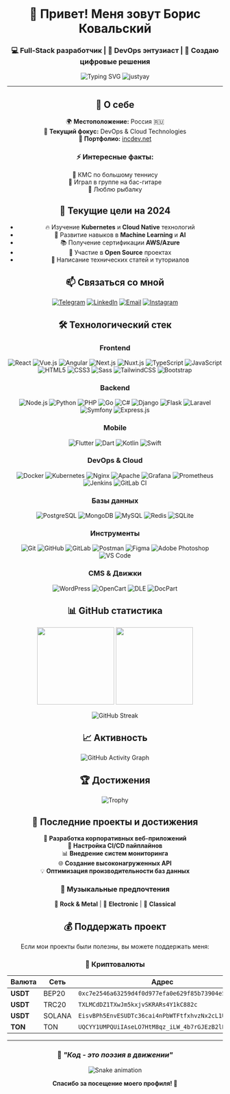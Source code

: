 <div align="center">

# 👋 Привет! Меня зовут Борис Ковальский

### 💻 Full-Stack разработчик | 🚀 DevOps энтузиаст | 🎯 Создаю цифровые решения

<img src="https://readme-typing-svg.herokuapp.com?font=Fira+Code&pause=1000&color=2196F3&center=true&vCenter=true&width=435&lines=Full-Stack+Developer;DevOps+Engineer;Open+Source+Contributor;Always+learning+new+things" alt="Typing SVG" />

<img src="https://komarev.com/ghpvc/?username=justyay&label=Просмотры%20профиля&color=0e75b6&style=for-the-badge" alt="justyay" />

---

## 🚀 О себе

<div align="center">

🌍 **Местоположение:** Россия 🇷🇺  
🎯 **Текущий фокус:** DevOps & Cloud Technologies  
💼 **Портфолио:** [incdev.net](https://incdev.net/)  

### ⚡ Интересные факты:
🎾 КМС по большому теннису  
🎸 Играл в группе на бас-гитаре  
🎣 Люблю рыбалку  

</div>

## 🎯 Текущие цели на 2024

<div align="center">

- 🔥 Изучение **Kubernetes** и **Cloud Native** технологий
- 🌟 Развитие навыков в **Machine Learning** и **AI**
- 📚 Получение сертификации **AWS/Azure**
- 🤝 Участие в **Open Source** проектах
- 📝 Написание технических статей и туториалов

</div>

## 📫 Связаться со мной

<div align="center">

[![Telegram](https://img.shields.io/badge/Telegram-@justyay-2CA5E0?style=for-the-badge&logo=telegram&logoColor=white)](https://t.me/justyay)
[![LinkedIn](https://img.shields.io/badge/LinkedIn-bkovalskii-0077B5?style=for-the-badge&logo=linkedin&logoColor=white)](https://linkedin.com/in/bkovalskii)
[![Email](https://img.shields.io/badge/Email-main@incdev.ru-D14836?style=for-the-badge&logo=gmail&logoColor=white)](mailto:main@incdev.ru)
[![Instagram](https://img.shields.io/badge/Instagram-chd13-E4405F?style=for-the-badge&logo=instagram&logoColor=white)](https://instagram.com/chd13)

</div>

## 🛠️ Технологический стек

<div align="center">

### Frontend
![React](https://img.shields.io/badge/React-20232A?style=for-the-badge&logo=react&logoColor=61DAFB)
![Vue.js](https://img.shields.io/badge/Vue.js-35495E?style=for-the-badge&logo=vue.js&logoColor=4FC08D)
![Angular](https://img.shields.io/badge/Angular-DD0031?style=for-the-badge&logo=angular&logoColor=white)
![Next.js](https://img.shields.io/badge/Next.js-000000?style=for-the-badge&logo=next.js&logoColor=white)
![Nuxt.js](https://img.shields.io/badge/Nuxt.js-00C58E?style=for-the-badge&logo=nuxt.js&logoColor=white)
![TypeScript](https://img.shields.io/badge/TypeScript-007ACC?style=for-the-badge&logo=typescript&logoColor=white)
![JavaScript](https://img.shields.io/badge/JavaScript-F7DF1E?style=for-the-badge&logo=javascript&logoColor=black)
![HTML5](https://img.shields.io/badge/HTML5-E34F26?style=for-the-badge&logo=html5&logoColor=white)
![CSS3](https://img.shields.io/badge/CSS3-1572B6?style=for-the-badge&logo=css3&logoColor=white)
![Sass](https://img.shields.io/badge/Sass-CC6699?style=for-the-badge&logo=sass&logoColor=white)
![TailwindCSS](https://img.shields.io/badge/Tailwind_CSS-38B2AC?style=for-the-badge&logo=tailwind-css&logoColor=white)
![Bootstrap](https://img.shields.io/badge/Bootstrap-563D7C?style=for-the-badge&logo=bootstrap&logoColor=white)

### Backend
![Node.js](https://img.shields.io/badge/Node.js-43853D?style=for-the-badge&logo=node.js&logoColor=white)
![Python](https://img.shields.io/badge/Python-3776AB?style=for-the-badge&logo=python&logoColor=white)
![PHP](https://img.shields.io/badge/PHP-777BB4?style=for-the-badge&logo=php&logoColor=white)
![Go](https://img.shields.io/badge/Go-00ADD8?style=for-the-badge&logo=go&logoColor=white)
![C#](https://img.shields.io/badge/C%23-239120?style=for-the-badge&logo=c-sharp&logoColor=white)
![Django](https://img.shields.io/badge/Django-092E20?style=for-the-badge&logo=django&logoColor=white)
![Flask](https://img.shields.io/badge/Flask-000000?style=for-the-badge&logo=flask&logoColor=white)
![Laravel](https://img.shields.io/badge/Laravel-FF2D20?style=for-the-badge&logo=laravel&logoColor=white)
![Symfony](https://img.shields.io/badge/Symfony-000000?style=for-the-badge&logo=symfony&logoColor=white)
![Express.js](https://img.shields.io/badge/Express.js-404D59?style=for-the-badge&logo=express&logoColor=white)

### Mobile
![Flutter](https://img.shields.io/badge/Flutter-02569B?style=for-the-badge&logo=flutter&logoColor=white)
![Dart](https://img.shields.io/badge/Dart-0175C2?style=for-the-badge&logo=dart&logoColor=white)
![Kotlin](https://img.shields.io/badge/Kotlin-0095D5?style=for-the-badge&logo=kotlin&logoColor=white)
![Swift](https://img.shields.io/badge/Swift-FA7343?style=for-the-badge&logo=swift&logoColor=white)

### DevOps & Cloud
![Docker](https://img.shields.io/badge/Docker-2496ED?style=for-the-badge&logo=docker&logoColor=white)
![Kubernetes](https://img.shields.io/badge/Kubernetes-326CE5?style=for-the-badge&logo=kubernetes&logoColor=white)
![Nginx](https://img.shields.io/badge/Nginx-009639?style=for-the-badge&logo=nginx&logoColor=white)
![Apache](https://img.shields.io/badge/Apache-D22128?style=for-the-badge&logo=apache&logoColor=white)
![Grafana](https://img.shields.io/badge/Grafana-F46800?style=for-the-badge&logo=grafana&logoColor=white)
![Prometheus](https://img.shields.io/badge/Prometheus-E6522C?style=for-the-badge&logo=prometheus&logoColor=white)
![Jenkins](https://img.shields.io/badge/Jenkins-D24939?style=for-the-badge&logo=jenkins&logoColor=white)
![GitLab CI](https://img.shields.io/badge/GitLab%20CI-FC6D26?style=for-the-badge&logo=gitlab&logoColor=white)

### Базы данных
![PostgreSQL](https://img.shields.io/badge/PostgreSQL-316192?style=for-the-badge&logo=postgresql&logoColor=white)
![MongoDB](https://img.shields.io/badge/MongoDB-4EA94B?style=for-the-badge&logo=mongodb&logoColor=white)
![MySQL](https://img.shields.io/badge/MySQL-00000F?style=for-the-badge&logo=mysql&logoColor=white)
![Redis](https://img.shields.io/badge/Redis-DC382D?style=for-the-badge&logo=redis&logoColor=white)
![SQLite](https://img.shields.io/badge/SQLite-07405E?style=for-the-badge&logo=sqlite&logoColor=white)

### Инструменты
![Git](https://img.shields.io/badge/Git-F05032?style=for-the-badge&logo=git&logoColor=white)
![GitHub](https://img.shields.io/badge/GitHub-100000?style=for-the-badge&logo=github&logoColor=white)
![GitLab](https://img.shields.io/badge/GitLab-FC6D26?style=for-the-badge&logo=gitlab&logoColor=white)
![Postman](https://img.shields.io/badge/Postman-FF6C37?style=for-the-badge&logo=postman&logoColor=white)
![Figma](https://img.shields.io/badge/Figma-F24E1E?style=for-the-badge&logo=figma&logoColor=white)
![Adobe Photoshop](https://img.shields.io/badge/Adobe%20Photoshop-31A8FF?style=for-the-badge&logo=adobe%20photoshop&logoColor=white)
![VS Code](https://img.shields.io/badge/VS%20Code-007ACC?style=for-the-badge&logo=visual%20studio%20code&logoColor=white)

### CMS & Движки
![WordPress](https://img.shields.io/badge/WordPress-21759B?style=for-the-badge&logo=wordpress&logoColor=white)
![OpenCart](https://img.shields.io/badge/OpenCart-1BA3E0?style=for-the-badge&logo=opencart&logoColor=white)
![DLE](https://img.shields.io/badge/DataLife_Engine-FF6B35?style=for-the-badge&logo=data:image/svg+xml;base64,PHN2ZyB3aWR0aD0iMjQiIGhlaWdodD0iMjQiIHZpZXdCb3g9IjAgMCAyNCAyNCIgZmlsbD0ibm9uZSIgeG1sbnM9Imh0dHA6Ly93d3cudzMub3JnLzIwMDAvc3ZnIj4KPHBhdGggZD0iTTEyIDJMMTMuMDkgOC4yNkwyMCA5TDEzLjA5IDE1Ljc0TDEyIDIyTDEwLjkxIDE1Ljc0TDQgOUwxMC45MSA4LjI2TDEyIDJaIiBmaWxsPSJ3aGl0ZSIvPgo8L3N2Zz4K&logoColor=white)
![DocPart](https://img.shields.io/badge/DocPart-4CAF50?style=for-the-badge&logo=data:image/svg+xml;base64,PHN2ZyB3aWR0aD0iMjQiIGhlaWdodD0iMjQiIHZpZXdCb3g9IjAgMCAyNCAyNCIgZmlsbD0ibm9uZSIgeG1sbnM9Imh0dHA6Ly93d3cudzMub3JnLzIwMDAvc3ZnIj4KPHBhdGggZD0iTTEyIDJMMTMuMDkgOC4yNkwyMCA5TDEzLjA5IDE1Ljc0TDEyIDIyTDEwLjkxIDE1Ljc0TDQgOUwxMC45MSA4LjI2TDEyIDJaIiBmaWxsPSJ3aGl0ZSIvPgo8L3N2Zz4K&logoColor=white)

</div>

## 📊 GitHub статистика

<div align="center">

<img height="180em" src="https://github-readme-stats.vercel.app/api?username=justyay&show_icons=true&theme=tokyonight&include_all_commits=true&count_private=true"/>
<img height="180em" src="https://github-readme-stats.vercel.app/api/top-langs/?username=justyay&layout=compact&langs_count=8&theme=tokyonight"/>

</div>

<div align="center">

![GitHub Streak](https://github-readme-streak-stats.herokuapp.com/?user=justyay&theme=tokyonight)

</div>

## 📈 Активность

<div align="center">

![GitHub Activity Graph](https://github-readme-activity-graph.vercel.app/graph?username=justyay&theme=tokyo-night)

</div>

## 🏆 Достижения

<div align="center">

![Trophy](https://github-profile-trophy.vercel.app/?username=justyay&theme=tokyonight&no-frame=false&no-bg=false&margin-w=4)

</div>

## 📝 Последние проекты и достижения

<div align="center">

🚀 **Разработка корпоративных веб-приложений**  
🔧 **Настройка CI/CD пайплайнов**  
📊 **Внедрение систем мониторинга**  
🌐 **Создание высоконагруженных API**  
💡 **Оптимизация производительности баз данных**

### 🎵 Музыкальные предпочтения
🎸 **Rock & Metal** | 🎵 **Electronic** | 🎼 **Classical**

</div>


## 💰 Поддержать проект

Если мои проекты были полезны, вы можете поддержать меня:

<div align="center">

### 💎 Криптовалюты

| Валюта | Сеть | Адрес |
|--------|------|-------|
| **USDT** | BEP20 | `0xc7e2546a63259d4f0d977efa0e629f85b73904e5` |
| **USDT** | TRC20 | `TXLMCdDZ1TXwJm5kxjvSKRARs4Y1kC882c` |
| **USDT** | SOLANA | `EisvBPh5EnvESUDTc36cai4nPbWTFtfxhvzNx2cL1UM4` |
| **TON** | TON | `UQCYY1UMPQUiIAseLO7HtM8qz_iLW_4b7rGJEzB2lB0WKK_b` |

</div>

---

<div align="center">

### 💭 *"Код - это поэзия в движении"*

![Snake animation](https://github.com/justyay/justyay/blob/output/github-contribution-grid-snake.svg)

**Спасибо за посещение моего профиля! 🚀**

</div>

